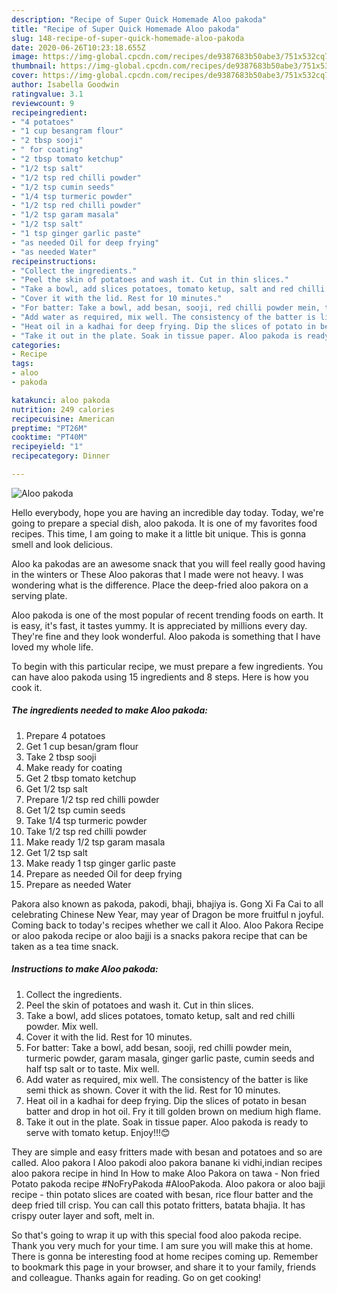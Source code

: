 ```yaml
---
description: "Recipe of Super Quick Homemade Aloo pakoda"
title: "Recipe of Super Quick Homemade Aloo pakoda"
slug: 148-recipe-of-super-quick-homemade-aloo-pakoda
date: 2020-06-26T10:23:18.655Z
image: https://img-global.cpcdn.com/recipes/de9387683b50abe3/751x532cq70/aloo-pakoda-recipe-main-photo.jpg
thumbnail: https://img-global.cpcdn.com/recipes/de9387683b50abe3/751x532cq70/aloo-pakoda-recipe-main-photo.jpg
cover: https://img-global.cpcdn.com/recipes/de9387683b50abe3/751x532cq70/aloo-pakoda-recipe-main-photo.jpg
author: Isabella Goodwin
ratingvalue: 3.1
reviewcount: 9
recipeingredient:
- "4 potatoes"
- "1 cup besangram flour"
- "2 tbsp sooji"
- " for coating"
- "2 tbsp tomato ketchup"
- "1/2 tsp salt"
- "1/2 tsp red chilli powder"
- "1/2 tsp cumin seeds"
- "1/4 tsp turmeric powder"
- "1/2 tsp red chilli powder"
- "1/2 tsp garam masala"
- "1/2 tsp salt"
- "1 tsp ginger garlic paste"
- "as needed Oil for deep frying"
- "as needed Water"
recipeinstructions:
- "Collect the ingredients."
- "Peel the skin of potatoes and wash it. Cut in thin slices."
- "Take a bowl, add slices potatoes, tomato ketup, salt and red chilli powder. Mix well."
- "Cover it with the lid. Rest for 10 minutes."
- "For batter: Take a bowl, add besan, sooji, red chilli powder mein, turmeric powder, garam masala, ginger garlic paste, cumin seeds and half tsp salt or to taste. Mix well."
- "Add water as required, mix well. The consistency of the batter is like semi thick as shown. Cover it with the lid. Rest for 10 minutes."
- "Heat oil in a kadhai for deep frying. Dip the slices of potato in besan batter and drop in hot oil. Fry it till golden brown on medium high flame."
- "Take it out in the plate. Soak in tissue paper. Aloo pakoda is ready to serve with tomato ketup. Enjoy!!!😊"
categories:
- Recipe
tags:
- aloo
- pakoda

katakunci: aloo pakoda 
nutrition: 249 calories
recipecuisine: American
preptime: "PT26M"
cooktime: "PT40M"
recipeyield: "1"
recipecategory: Dinner

---
```



![Aloo pakoda](https://img-global.cpcdn.com/recipes/de9387683b50abe3/751x532cq70/aloo-pakoda-recipe-main-photo.jpg)

Hello everybody, hope you are having an incredible day today. Today, we're going to prepare a special dish, aloo pakoda. It is one of my favorites food recipes. This time, I am going to make it a little bit unique. This is gonna smell and look delicious.

Aloo ka pakodas are an awesome snack that you will feel really good having in the winters or These Aloo pakoras that I made were not heavy. I was wondering what is the difference. Place the deep-fried aloo pakora on a serving plate.

Aloo pakoda is one of the most popular of recent trending foods on earth. It is easy, it's fast, it tastes yummy. It is appreciated by millions every day. They're fine and they look wonderful. Aloo pakoda is something that I have loved my whole life.


To begin with this particular recipe, we must prepare a few ingredients. You can have aloo pakoda using 15 ingredients and 8 steps. Here is how you cook it.

<!--inarticleads1-->

##### The ingredients needed to make Aloo pakoda:

1. Prepare 4 potatoes
1. Get 1 cup besan/gram flour
1. Take 2 tbsp sooji
1. Make ready  for coating
1. Get 2 tbsp tomato ketchup
1. Get 1/2 tsp salt
1. Prepare 1/2 tsp red chilli powder
1. Get 1/2 tsp cumin seeds
1. Take 1/4 tsp turmeric powder
1. Take 1/2 tsp red chilli powder
1. Make ready 1/2 tsp garam masala
1. Get 1/2 tsp salt
1. Make ready 1 tsp ginger garlic paste
1. Prepare as needed Oil for deep frying
1. Prepare as needed Water


Pakora also known as pakoda, pakodi, bhaji, bhajiya is. Gong Xi Fa Cai to all celebrating Chinese New Year, may year of Dragon be more fruitful n joyful. Coming back to today&#39;s recipes whether we call it Aloo. Aloo Pakora Recipe or aloo pakoda recipe or aloo bajji is a snacks pakora recipe that can be taken as a tea time snack. 

<!--inarticleads2-->

##### Instructions to make Aloo pakoda:

1. Collect the ingredients.
1. Peel the skin of potatoes and wash it. Cut in thin slices.
1. Take a bowl, add slices potatoes, tomato ketup, salt and red chilli powder. Mix well.
1. Cover it with the lid. Rest for 10 minutes.
1. For batter: Take a bowl, add besan, sooji, red chilli powder mein, turmeric powder, garam masala, ginger garlic paste, cumin seeds and half tsp salt or to taste. Mix well.
1. Add water as required, mix well. The consistency of the batter is like semi thick as shown. Cover it with the lid. Rest for 10 minutes.
1. Heat oil in a kadhai for deep frying. Dip the slices of potato in besan batter and drop in hot oil. Fry it till golden brown on medium high flame.
1. Take it out in the plate. Soak in tissue paper. Aloo pakoda is ready to serve with tomato ketup. Enjoy!!!😊


They are simple and easy fritters made with besan and potatoes and so are called. Aloo pakora l Aloo pakodi aloo pakora banane ki vidhi,indian recipes aloo pakora recipe in hind In How to make Aloo Pakora on tawa - Non fried Potato pakoda recipe #NoFryPakoda #AlooPakoda. Aloo pakora or aloo bajji recipe - thin potato slices are coated with besan, rice flour batter and the deep fried till crisp. You can call this potato fritters, batata bhajia. It has crispy outer layer and soft, melt in. 

So that's going to wrap it up with this special food aloo pakoda recipe. Thank you very much for your time. I am sure you will make this at home. There is gonna be interesting food at home recipes coming up. Remember to bookmark this page in your browser, and share it to your family, friends and colleague. Thanks again for reading. Go on get cooking!
